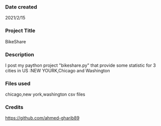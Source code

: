 
### Date created
2021/2/15


### Project Title

BikeShare


### Description
 
I post my paython project "bikeshare.py" that provide some statistic for 3 cities in US :NEW YOURK,Chicago and Washington  
### Files used

chicago,new york,washington csv files

### Credits
https://github.com/ahmed-gharib89​

